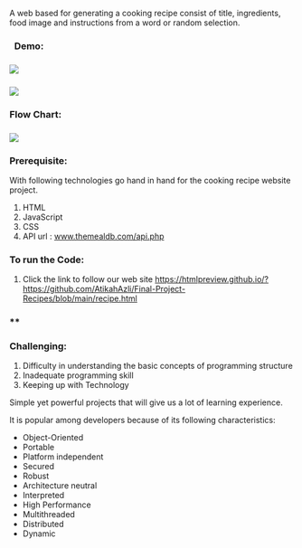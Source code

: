 ﻿A web based for generating a cooking recipe consist of title, ingredients, food image and instructions from a word or random selection.
### ` `**Demo:**
### ![](Aspose.Words.84054486-69ff-4fb1-971d-96195113c22a.001.png)
### ![](Aspose.Words.84054486-69ff-4fb1-971d-96195113c22a.002.png)
###
###
### **Flow Chart:**
### ![](Aspose.Words.84054486-69ff-4fb1-971d-96195113c22a.003.png)
###
### **Prerequisite:**
With following technologies go hand in hand for the cooking recipe website project.  

1. HTML
1. JavaScript
1. CSS
1. API url : www.themealdb.com/api.php



### **To run the Code:**
1. Click the link to follow our web site <https://htmlpreview.github.io/?https://github.com/AtikahAzli/Final-Project-Recipes/blob/main/recipe.html>  
### ** 
### **Challenging:**
1. Difficulty in understanding the basic concepts of programming structure
1. Inadequate programming skill 
1. Keeping up with Technology

Simple yet powerful projects that will give us a lot of learning experience.

It is popular among developers because of its following characteristics:

- Object-Oriented
- Portable
- Platform independent
- Secured
- Robust
- Architecture neutral
- Interpreted
- High Performance
- Multithreaded
- Distributed
- Dynamic
